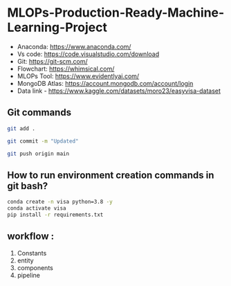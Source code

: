 # MLOPs-Production-Ready-Machine-Learning-Project

-   Anaconda: https://www.anaconda.com/
-   Vs code: https://code.visualstudio.com/download
-   Git: https://git-scm.com/
-   Flowchart: https://whimsical.com/
-   MLOPs Tool: https://www.evidentlyai.com/
-   MongoDB Atlas: https://account.mongodb.com/account/login
-   Data link - https://www.kaggle.com/datasets/moro23/easyvisa-dataset
## Git commands
```bash
git add .

git commit -m "Updated"

git push origin main
```


##  How to run environment creation commands in git bash?
```bash
conda create -n visa python=3.8 -y
conda activate visa
pip install -r requirements.txt
```

## workflow :

1. Constants 
2. entity
3. components
4. pipeline
